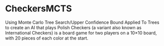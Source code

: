 # CheckersMCTS
Using Monte Carlo Tree Search/Upper Confidence Bound Applied To Trees to create an AI that plays Polish Checkers (a variant also known as International Checkers) is a board game for two players on a 10×10 board, with 20 pieces of each color at the start.

